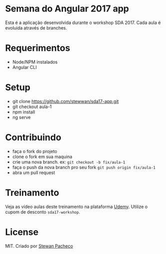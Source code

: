 # Semana do Angular 2017 app

Esta é a aplicação desenvolvida durante o workshop SDA 2017. Cada aula é evoluida através de branches.

# Requerimentos

- Node/NPM instalados
- Angular CLI

# Setup

- git clone https://github.com/stewwan/sda17-app.git
- git checkout aula-1
- npm install
- ng serve

# Contribuindo

- faça o fork do projeto
- clone o fork em sua maquina
- crie uma nova branch. ex: `git checkout -b fix/aula-1`
- faça o push da nova branch pro seu fork `git push origin fix/aula-1`
- abra um pull request

# Treinamento

Veja as vídeo aulas deste treinamento na plataforma [Udemy](). Utilize o cupom de desconto `sda17-workshop`.

# License

MIT. Criado por [Stewan Pacheco](https://stewan.io)



